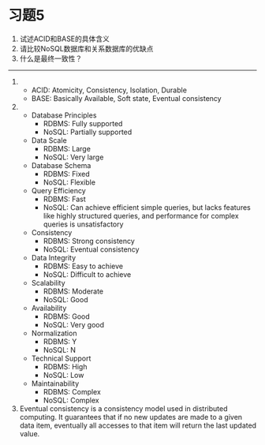 <!--
习题5

1、试述ACID和BASE的具体含义

2、请比较NoSQL数据库和关系数据库的优缺点

3、什么是最终一致性？
-->
# 习题5

1. 试述ACID和BASE的具体含义
2. 请比较NoSQL数据库和关系数据库的优缺点
3. 什么是最终一致性？

---

1. 
	- ACID: Atomicity, Consistency, Isolation, Durable
	- BASE: Basically Available, Soft state, Eventual consistency
2. 
	- Database Principles
		- RDBMS: Fully supported
		- NoSQL: Partially supported
	- Data Scale
		- RDBMS: Large
		- NoSQL: Very large
	- Database Schema
		- RDBMS: Fixed
		- NoSQL: Flexible
	- Query Efficiency
		- RDBMS: Fast
		- NoSQL: Can achieve efficient simple queries, but lacks features like highly structured queries, and performance for complex queries is unsatisfactory
	- Consistency
		- RDBMS: Strong consistency
		- NoSQL: Eventual consistency
	- Data Integrity
		- RDBMS: Easy to achieve
		- NoSQL: Difficult to achieve
	- Scalability
		- RDBMS: Moderate
		- NoSQL: Good
	- Availability
		- RDBMS: Good
		- NoSQL: Very good
	- Normalization
		- RDBMS: Y
		- NoSQL: N
	- Technical Support
		- RDBMS: High
		- NoSQL: Low
	- Maintainability
		- RDBMS: Complex
		- NoSQL: Complex
3. Eventual consistency is a consistency model used in distributed computing. It guarantees that if no new updates are made to a given data item, eventually all accesses to that item will return the last updated value.
